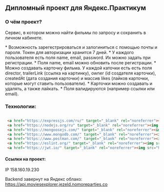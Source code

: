 ## Дипломный проект для Яндекс.Практикум

### О чём проект?

Сервис, в котором можно найти фильмы по запросу и сохранить в личном кабинете.

\* Возможность зарегестрироваться и залогиниться с помощью почты и пароля. Токен для авторизации хранится 7 дней.
\* У каждого пользователя есть поля name, email, password. Их можно задать при регистрации.
\* Поля name, email можно обновить после регистрации.
\* Можно создавать карточку фильма. У каждой каточки есть есть поля director, trailerLink (ссылка на картинку), owner (id создателя карточки), createdAt (дата создания карточки) и массив likes (лайков карточки, которые могут ставить пользователи).
\* Карточки можно создавать и удалять, а также лайкать.
\* Поля валидируются (например ссылки или email).

### Технологии:

```html

 <a href="https://expressjs.com/ru/" target="_blank" rel="noreferrer"><img src="https://img.shields.io/badge/-Express-090909?style=for-the-badge&logo=Express" alt="Express" /></a>
 <a href="https://nodejs.org/ru" target="_blank" rel="noreferrer"><img src="https://img.shields.io/badge/-Node.js-090909?style=for-the-badge&logo=Node.js" alt="Node.js" /></a>
 <a href="https://mongoosejs.com/" target="_blank" rel="noreferrer"><img src="https://img.shields.io/badge/-Mongoose-090909?style=for-the-badge&logo=mongoose&logoColor=a03333" alt="Mongoose" /></a>
 <a href="https://www.mongodb.com/" target="_blank" rel="noreferrer"><img src="https://img.shields.io/badge/-MongoDB-090909?style=for-the-badge&logo=MongoDB" alt="MongoDB" /></a>
 <a href="https://www.postman.com/" target="_blank" rel="noreferrer"><img src="https://img.shields.io/badge/-Postman-090909?style=for-the-badge&logo=Postman" alt="Postman" /></a>
 <a href="https://eslint.org/" target="_blank" rel="noreferrer"><img src="https://img.shields.io/badge/-Eslint-090909?style=for-the-badge&logo=Eslint&logoColor=blue" alt="Eslint" /></a>
 <a href="https://jwt.io/" target="_blank" rel="noreferrer"><img src="https://img.shields.io/badge/-Jsonwebtokens-090909?style=for-the-badge&logo=json-web-tokens&logoColor=d63aff" alt="jwt" /></a>
```

#### Ссылки на проект:

IP 158.160.19.230

Backend завернут на Яндекс облако: https://api.moviesexplorer.jezeld.nomoreparties.co
